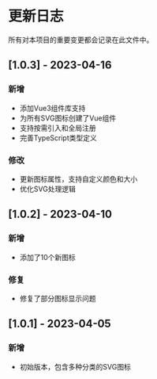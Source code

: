 # 更新日志

所有对本项目的重要变更都会记录在此文件中。

## [1.0.3] - 2023-04-16

### 新增
- 添加Vue3组件库支持
- 为所有SVG图标创建了Vue组件
- 支持按需引入和全局注册
- 完善TypeScript类型定义

### 修改
- 更新图标属性，支持自定义颜色和大小
- 优化SVG处理逻辑

## [1.0.2] - 2023-04-10

### 新增
- 添加了10个新图标

### 修复
- 修复了部分图标显示问题

## [1.0.1] - 2023-04-05

### 新增
- 初始版本，包含多种分类的SVG图标 